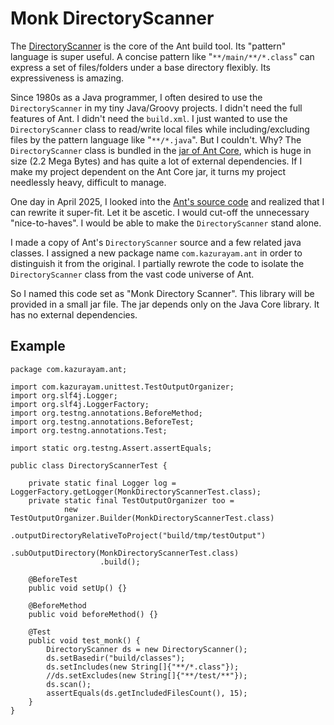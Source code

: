 # Monk DirectoryScanner

The [DirectoryScanner](https://ant.apache.org/manual/api/org/apache/tools/ant/DirectoryScanner.html) is the core of the Ant build tool. Its "pattern" language is super useful. A concise pattern like "`**/main/**/*.class`" can express a set of files/folders under a base directory flexibly. Its expressiveness is amazing.

Since 1980s as a Java programmer, I often desired to use the `DirectoryScanner` in my tiny Java/Groovy projects. I didn't need the full features of Ant. I didn't need the `build.xml`. I just wanted to use the `DirectoryScanner` class to read/write local files while including/excluding files by the pattern language like "`**/*.java`". But I couldn't. Why? The `DirectoryScanner` class is bundled in the [jar of Ant Core](https://mvnrepository.com/artifact/org.apache.ant/ant), which is huge in size (2.2 Mega Bytes) and has quite a lot of external dependencies. If I make my project dependent on the Ant Core jar, it turns my project needlessly heavy, difficult to manage.

One day in April 2025, I looked into the [Ant's source code](https://github.com/apache/ant/blob/master/src/main/org/apache/tools/ant/DirectoryScanner.java) and realized that I can rewrite it super-fit. Let it be ascetic. I would cut-off the unnecessary "nice-to-haves". I would be able to make the `DirectoryScanner` stand alone. 

I made a copy of Ant's `DirectoryScanner` source and a few related java classes. I assigned a new package name `com.kazurayam.ant` in order to distinguish it from the original. I partially rewrote the code to isolate the `DirectoryScanner` class from the vast code universe of Ant.

So I named this code set as "Monk Directory Scanner". This library will be provided in a small jar file. The jar depends only on the Java Core library. It has no external dependencies.

## Example

```
package com.kazurayam.ant;

import com.kazurayam.unittest.TestOutputOrganizer;
import org.slf4j.Logger;
import org.slf4j.LoggerFactory;
import org.testng.annotations.BeforeMethod;
import org.testng.annotations.BeforeTest;
import org.testng.annotations.Test;

import static org.testng.Assert.assertEquals;

public class DirectoryScannerTest {

    private static final Logger log = LoggerFactory.getLogger(MonkDirectoryScannerTest.class);
    private static final TestOutputOrganizer too =
            new TestOutputOrganizer.Builder(MonkDirectoryScannerTest.class)
                    .outputDirectoryRelativeToProject("build/tmp/testOutput")
                    .subOutputDirectory(MonkDirectoryScannerTest.class)
                    .build();

    @BeforeTest
    public void setUp() {}

    @BeforeMethod
    public void beforeMethod() {}

    @Test
    public void test_monk() {
        DirectoryScanner ds = new DirectoryScanner();
        ds.setBasedir("build/classes");
        ds.setIncludes(new String[]{"**/*.class"});
        //ds.setExcludes(new String[]{"**/test/**"});
        ds.scan();
        assertEquals(ds.getIncludedFilesCount(), 15);
    }
}
```

